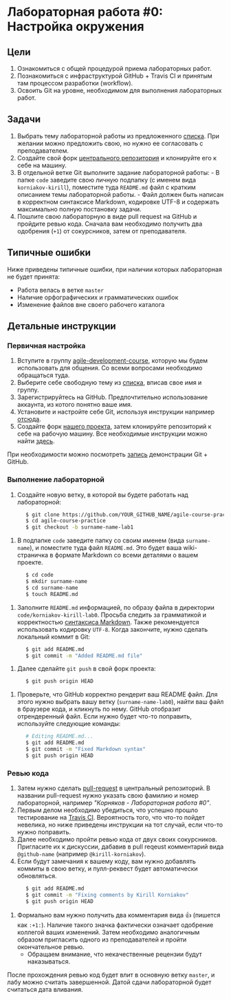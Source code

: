 # Лабораторная работа #0: Настройка окружения

## Цели

  1. Ознакомиться с общей процедурой приема лабораторных работ.
  1. Познакомиться с инфраструктурой GitHub + Travis CI и принятым там процессом
     разработки (workflow).
  1. Освоить Git на уровне, необходимом для выполнения лабораторных работ.

## Задачи

  1. Выбрать тему лабораторной работы из предложенного [списка][topics]. При
     желании можно предложить свою, но нужно ее согласовать с преподавателем.
  1. Создайте свой форк [центрального репозитория][central-repo] и клонируйте
     его к себе на машину.
  1. В отдельной ветке Git выполните задание лабораторной работы:
    - В папке `code` заведите свою личную подпапку (с именем вида
      `korniakov-kirill`), поместите туда `README.md` файл с кратким описанием
      темы лабораторной работы.
    - Файл должен быть написан в корректном синтаксисе Markdown, кодировке UTF-8
      и содержать максимально полную постановку задачи.
  1. Пошлите свою лабораторную в виде pull request на GitHub и пройдите ревью
     кода. Сначала вам необходимо получить два одобрения (`+1`) от сокурсников,
     затем от преподавателя.

## Типичные ошибки

Ниже приведены типичные ошибки, при наличии которых лабораторная не будет
принята:

  - Работа велась в ветке `master`
  - Наличие орфографических и грамматических ошибок
  - Изменение файлов вне своего рабочего каталога

## Детальные инструкции

### Первичная настройка

  1. Вступите в группу [agile-development-course][group], которую мы будем
     использовать для общения. Со всеми вопросами необходимо обращаться туда.
  1. Выберите себе свободную тему из [списка][topics], вписав свое имя и группу.
  1. Зарегистрируйтесь на GitHub. Предпочтительно использование аккаунта, из
     котого понятно ваше имя.
  1. Установите и настройте себе Git, используя инструкции например [отсюда][help-git].
  1. Создайте форк [нашего проекта][central-repo], затем клонируйте репозиторий
     к себе на рабочую машину. Все необходимые инструкции можно найти
     [здесь][help-fork].

При необходимости можно посмотреть [запись][gitcast] демонстрации Git + GitHub.

### Выполнение лабораторной

  1. Создайте новую ветку, в которой вы будете работать над лабораторной:

  ```bash
        $ git clone https://github.com/YOUR_GITHUB_NAME/agile-course-practice
        $ cd agile-course-practice
        $ git checkout -b surname-name-lab1
  ```

  1. В подпапке `code` заведите папку со своим именем (вида `surname-name`), и
     поместите туда файл `README.md`. Это будет ваша wiki-страничка в формате
     Markdown со всеми деталями о вашем проекте.

  ```bash
        $ cd code
        $ mkdir surname-name
        $ cd surname-name
        $ touch README.md
  ```

  1. Заполните `README.md` информацией, по образу файла в директории
     `code/korniakov-kirill-lab0`. Просьба следить за грамматикой и
     корректностью [синтаксиса Markdown][gfm]. Также рекомендуется использовать
     кодировку `UTF-8`. Когда закончите, нужно сделать локальный коммит в Git:

  ```bash
        $ git add README.md
        $ git commit -m "Added README.md file"
  ```

  1. Далее сделайте `git push` в свой форк проекта:

  ```bash
        $ git push origin HEAD
  ```

  1. Проверьте, что GitHub корректно рендерит ваш README файл. Для этого нужно
     выбрать вашу ветку (`surname-name-lab0`), найти ваш файл в браузере кода, и
     кликнуть по нему. GitHub отобразит отрендеренный файл. Если нужно будет
     что-то поправить, используйте следующие команды:

  ```bash
        # Editing README.md...
        $ git add README.md
        $ git commit -m "Fixed Markdown syntax"
        $ git push origin HEAD
  ```

### Ревью кода

  1. Затем нужно сделать [pull-request][help-pr] в центральный репозиторий. В
     названии pull-request нужно указать свою фамилию и номер лабораторной,
     например _"Корняков - Лабораторная работа #0"_.
  1. Первым делом необходимо убедиться, что успешно прошло тестирование на
     [Travis CI][travis]. Вероятность того, что что-то пойдет невелика, но ниже
     приведены инструкции на тот случай, если что-то нужно поправить.
  1. Далее необходимо пройти ревью кода от двух своих сокурсников. Пригласите их
     к дискуссии, дабавив в pull reqeust комментарий вида `@github-name`
     (например `@kirill-korniakov`).
  1. Если будут замечания к вашему коду, вам нужно добавлять коммиты в
     свою ветку, и пулл-реквест будет автоматически обновляться.

  ```bash
        $ git add README.md
        $ git commit -m "Fixing comments by Kirill Korniakov"
        $ git push origin HEAD
  ```

  1. Формально вам нужно получить два комментария вида :+1: (пишется как
     `:+1:`). Наличие такого значка фактически означает одобрение коллегой ваших
     изменений. Затем необходимо аналогичным образом пригласить одного из
     преподавателей и пройти окончательное ревью.
     - Обращаем внимание, что некачественные рецензии будут наказываться.

После прохождения ревью код будет влит в основную ветку `master`, и лабу можно
считать завершенной. Датой сдачи лабораторной будет считаться дата вливания.

<!-- LINKS -->

[group]:        https://groups.google.com/forum/?hl=ru#!forum/agile-development-course
[topics]:       https://docs.google.com/spreadsheets/d/1JXyJBOlLZ8yvMGVVAJ6U3uiH10mMzcm-6n77SWg3p9Q/edit#gid=8
[central-repo]: https://github.com/UNN-VMK-Software/agile-course-practice
[help-git]:     https://help.github.com/articles/set-up-git
[help-fork]:    https://help.github.com/articles/fork-a-repo
[help-pr]:      https://help.github.com/articles/using-pull-requests
[gfm]:          https://help.github.com/articles/github-flavored-markdown
[travis]:       https://travis-ci.org/UNN-VMK-Software/agile-course-practice/pull_requests
[gitcast]:      http://www.youtube.com/playlist?list=PLSzOhsr5tmhrgV7u7CSzX4Ki1a9r0AKzV

